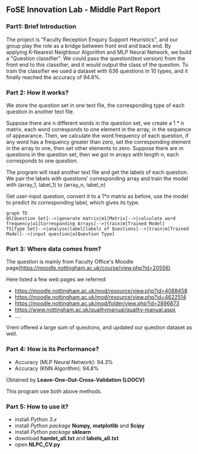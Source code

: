 ## FoSE Innovation Lab - Middle Part Report

### Part1: Brief Introduction

The project is "Faculty Reception Enquiry Support Heuristics", and our group play the role as a bridge between front end and back end. By applying K-Nearest Neighbour Algorithm and MLP Neural Network, we build a "Question classifier". We could pass the question(text version) from the front end to this classifier, and it would output the class of the question. To train the classifier we used a dataset with 636 questions in 10 types, and it finally reached the accuracy of 94.8%.

### Part 2: How it works?

We store the question set in one text file, the corresponding type of each question in another text file.

Suppose there are n different words in the question set, we create a 1 \* n matrix, each word corresponds to one element in the array, in the sequence of appearance. Then, we calculate the word frequency of each question, if any word has a frequency greater than zero, set the corresponding element in the array to one, then set other elements to zero. Suppose there are m questions in the question set, then we got m arrays with length n, each corresponds to one question.

The program will read another text file and get the labels of each question. We pair the labels with questions’ corresponding array and train the model with (array_1, label_1) to (array_n, label_n)

Get user-input question, convert it to a 1\*n matrix as before, use the model to predict its corresponding label, which gives its type.

```mermaid
graph TD
QS[Question Set]-->|generate matrix|m1[Matrix]-->|calculate word frequency|a1[Corresponding Arrays]-->|train|m[Trained Model]
TS[Type Set]-->|analyse|label[labels of Questions]-->|train|m[Trained Model]-->|input question|a[Question Type]
```



### Part 3: Where data comes from?

The question is mainly from Faculty Office's Moodle page[(https://moodle.nottingham.ac.uk/course/view.php?id=20556)](https://moodle.nottingham.ac.uk/course/view.php?id=20556)

Here listed a few web pages we referred:

- https://moodle.nottingham.ac.uk/mod/resource/view.php?id=4088458
- https://moodle.nottingham.ac.uk/mod/resource/view.php?id=4622514
- https://moodle.nottingham.ac.uk/mod/folder/view.php?id=2896873
- https://www.nottingham.ac.uk/qualitymanual/quality-manual.aspx
- ....

Vreni offered a large sum of questions, and updated our question dataset as well.

### Part 4: How is its Performance?

- Accuracy (MLP Neural Network): 94.3%
- Accuracy (KNN Algorithm): 94.8%

Obtained by **Leave-One-Out-Cross-Validation (LOOCV)**

This program use _both_ above methods.

### Part 5: How to use it?

- install _Python 3.x_
- install _Python package_ __Numpy, matplotlib__ and __Scipy__
- install _Python package_ __sklearn__
- download __hamlet_all.txt__ and __labels_all.txt__
- open __NLPC_CV.py__



